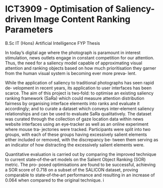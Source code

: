 # ICT3909 - Optimisation of Saliency-driven Image Content Ranking Parameters
B.Sc IT (Hons) Artificial Intelligence FYP Thesis


In today’s digital age where the photograph is paramount in interest stimulation, news
outlets engage in constant competition for our attention. Thus, the need for a saliency
model capable of approximating visual attention and ranking objects based on how much
prioritisation they garner from the human visual system is becoming ever more preva‐
lent.

While the application of saliency to traditional photographs has seen rapid de‐
velopment in recent years, its application to user interfaces has been scarce. The aim of
this project is two‐fold: to optimise an existing saliency ranking framework (SaRa) which
could measure attention distribution fairness by organising interface elements into ranks
and evaluate it accordingly; and to curate a dataset which conveys inter‐element saliency
relationships and can be used to evaluate SaRa qualitatively.
The dataset was curated through the collection of gaze location data within news
website interfaces using an eye‐tracker as well as an online experiment where mouse tra‐
jectories were tracked. Participants were split into two groups, with each of these groups
having excessively salient elements either included or removed, with the discrepancy be‐
tween them serving as an indicator of how distracting the excessively salient elements
were.

Quantitative evaluation is carried out by comparing the improved technique to
current state‐of‐the‐art models on the Salient Object Ranking (SOR) metric. The pro‐
posed optimisations are found to be successful, achieving a SOR score of 0.718 on a
subset of the SALICON dataset, proving comparable to state‐of‐the‐art performance
and resulting in an increase of 0.064 when compared to the original technique.
i
